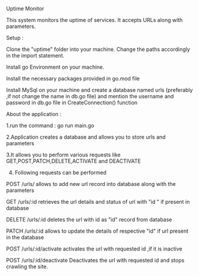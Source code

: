 Uptime Monitor

 This system monitors the uptime of services. It accepts URLs along with parameters.

Setup :

Clone the "uptime" folder into your machine. Change the paths accordingly in the import statement.

Install go Environment on your machine.

Install the necessary packages provided in go.mod file


Install MySql on your machine and create a database named urls (preferably ,if not change the name in db.go file) and mention the username and password in db.go file in CreateConnection() function

About the application :

1.run the command : go run main.go 

2.Application creates a database and allows you to store urls and parameters 

3.It allows you to perform various requests  like GET,POST,PATCH,DELETE,ACTIVATE and DEACTIVATE

4. Following requests can be performed 


POST /urls/                             allows to add new url record into database along with the parameters

GET /urls/:id                           retrieves the url details and status of url with "id " if present in database  

DELETE /urls/:id                        deletes the url with id as "id" record from database                  

PATCH /urls/:id                         allows to update the details of respective "id" if url present in the database 

POST /urls/:id/activate                 activates the url with requested id ,if it is inactive 

POST /urls/:id/deactivate               Deactivates the url with requested id and stops crawling the site.


